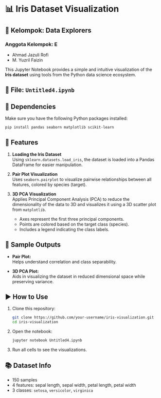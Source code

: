# 📊 Iris Dataset Visualization

## 👥 Kelompok: Data Explorers
### Anggota Kelompok: E
- Ahmad Jazuli Rofi
- M. Yuzril Faizin

This Jupyter Notebook provides a simple and intuitive visualization of the **Iris dataset** using tools from the Python data science ecosystem.

## 📁 File: `Untitled4.ipynb`

## 🧰 Dependencies

Make sure you have the following Python packages installed:

```bash
pip install pandas seaborn matplotlib scikit-learn
```

## 📌 Features

1. **Loading the Iris Dataset**  
   Using `sklearn.datasets.load_iris`, the dataset is loaded into a Pandas DataFrame for easier manipulation.

2. **Pair Plot Visualization**  
   Uses `seaborn.pairplot` to visualize pairwise relationships between all features, colored by species (target).

3. **3D PCA Visualization**  
   Applies Principal Component Analysis (PCA) to reduce the dimensionality of the data to 3D and visualizes it using a 3D scatter plot from `matplotlib`.

   - Axes represent the first three principal components.
   - Points are colored based on the target class (species).
   - Includes a legend indicating the class labels.

## 📸 Sample Outputs

- **Pair Plot:**  
  Helps understand correlation and class separability.

- **3D PCA Plot:**  
  Aids in visualizing the dataset in reduced dimensional space while preserving variance.

## ▶️ How to Use

1. Clone this repository:
   ```bash
   git clone https://github.com/your-username/iris-visualization.git
   cd iris-visualization
   ```

2. Open the notebook:
   ```bash
   jupyter notebook Untitled4.ipynb
   ```

3. Run all cells to see the visualizations.

## 📚 Dataset Info

- 150 samples
- 4 features: sepal length, sepal width, petal length, petal width
- 3 classes: `setosa`, `versicolor`, `virginica`
